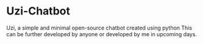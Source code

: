# Uzi-Chatbot
Uzi, a simple and minimal open-source chatbot created using python
This can be further developed by anyone or developed by me in upcoming days.
